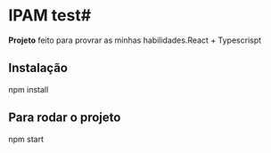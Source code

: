 # IPAM test#

**Projeto** feito para provrar as minhas habilidades.React + Typescrispt

## Instalação ##

npm install

## Para rodar o projeto ##

npm start
